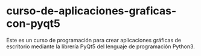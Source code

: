 # curso-de-aplicaciones-graficas-con-pyqt5
Este es un curso de programación para crear aplicaciones gráficas de escritorio mediante la librería PyQt5 del lenguaje de programación Python3.
